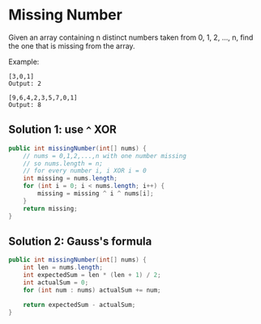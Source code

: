 # Missing Number

Given an array containing n distinct numbers taken from 0, 1, 2, ..., n, find the one that is missing from the array.

Example:

```
[3,0,1]
Output: 2

[9,6,4,2,3,5,7,0,1]
Output: 8
```

## Solution 1: use `^` XOR

```java
public int missingNumber(int[] nums) {
    // nums = 0,1,2,...,n with one number missing
    // so nums.length = n;
    // for every number i, i XOR i = 0
    int missing = nums.length;
    for (int i = 0; i < nums.length; i++) {
        missing = missing ^ i ^ nums[i];  
    }
    return missing;
}
```

## Solution 2: Gauss's formula

```java
public int missingNumber(int[] nums) {
    int len = nums.length;
    int expectedSum = len * (len + 1) / 2;
    int actualSum = 0;
    for (int num : nums) actualSum += num;

    return expectedSum - actualSum;
}
```
